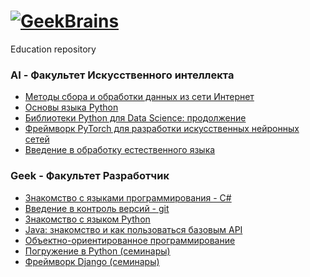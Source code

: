 # [![GeekBrains](https://frontend-scripts.hb.bizmrg.com/unique-hf/svg/logo.svg)](https://gb.ru)
Education repository

### AI - Факультет Искусственного интеллекта

* [Методы сбора и обработки данных из сети Интернет](https://github.com/XYI7I/GeekBrains/tree/main/AI/Method_collecting_Internet_data)<br>
* [Основы языка Python](https://github.com/XYI7I/GeekBrains/tree/main/AI/Python)<br>
* [Библиотеки Python для Data Science: продолжение](https://github.com/XYI7I/GeekBrains/tree/main/AI/PythonDS_2)
* [Фреймворк PyTorch для разработки искусственных нейронных сетей](https://github.com/XYI7I/GeekBrains/tree/main/AI/PyTorch)
* [Введение в обработку естественного языка](https://github.com/XYI7I/GeekBrains/tree/main/AI/Introduction_NLP)


### Geek - Факультет Разработчик

* [Знакомство с языками программирования - C#](https://github.com/XYI7I/GeekBrains/tree/main/Geek/C%23)<br>
* [Введение в контроль версий - git](https://github.com/XYI7I/GeekBrains/tree/main/Geek/Git)<br>
* [Знакомство с языком Python](https://github.com/XYI7I/GeekBrains/tree/main/Geek/PythonStart)<br>
* [Java: знакомство и как пользоваться базовым API](https://github.com/XYI7I/GeekBrains/tree/main/Geek/JavaStart)<br>
* [Объектно-ориентированное программирование](https://github.com/XYI7I/GeekBrains/tree/main/Geek/OOP)<br>
* [Погружение в Python (семинары)](https://github.com/XYI7I/GeekBrains/tree/main/Geek/Python)<br>
* [Фреймворк Django (семинары)](https://github.com/XYI7I/GeekBrains/tree/main/Geek/Django)<br>
